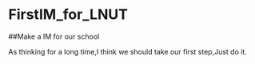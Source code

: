 # FirstIM_for_LNUT
##Make a IM for our school

As thinking for a long time,I think we should take our first step,Just do it.

